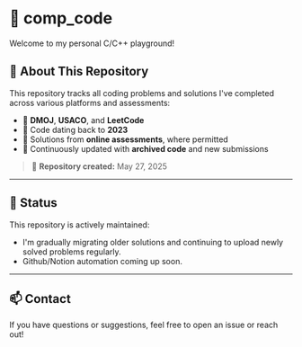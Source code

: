 # 📘 comp_code

Welcome to my personal C/C++ playground! 

## 📌 About This Repository

This repository tracks all coding problems and solutions I've completed across various platforms and assessments:

- 🧠 **DMOJ**, **USACO**, and **LeetCode**
- 📅 Code dating back to **2023**
- 🧪 Solutions from **online assessments**, where permitted
- 🔄 Continuously updated with **archived code** and new submissions

> 📅 **Repository created:** May 27, 2025

---

## 🚧 Status

This repository is actively maintained:

- I'm gradually migrating older solutions and continuing to upload newly solved problems regularly.
- Github/Notion automation coming up soon.

---

## 📫 Contact

If you have questions or suggestions, feel free to open an issue or reach out!

